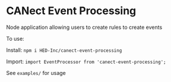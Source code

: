 # CANect Event Processing

Node application allowing users to create rules to create events

To use:

Install:
`npm i HED-Inc/canect-event-processing`

Import:
`import EventProcessor from 'canect-event-processing';`

See `examples/` for usage

